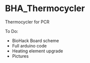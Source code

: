# BHA_Thermocycler
Thermocycler for PCR
 
To Do:

* BioHack Board scheme
* Full arduino code
* Heating element upgrade
* Pictures